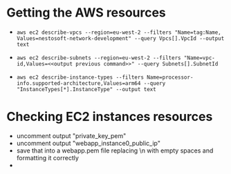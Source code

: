 # Getting the AWS resources
 - `aws ec2 describe-vpcs --region=eu-west-2 --filters "Name=tag:Name, Values=nestosoft-network-development" --query Vpcs[].VpcId --output text`
 - `aws ec2 describe-subnets --region=eu-west-2 --filters "Name=vpc-id,Values=<<output previous command>>" --query Subnets[].SubnetId`


- `aws ec2 describe-instance-types --filters Name=processor-info.supported-architecture,Values=arm64 --query "InstanceTypes[*].InstanceType" --output text`

# Checking EC2 instances resources 
- uncomment output "private_key_pem"
- uncomment output "webapp_instance0_public_ip"
- save that into a webapp.pem file replacing \n with empty spaces and formatting it correctly
- 